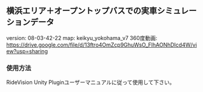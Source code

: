 ## 横浜エリア＋オープントップバスでの実車シミュレーションデータ
version: 08-03-42-22
map: keikyu_yokohama_v7
360度動画: https://drive.google.com/file/d/13ftro4OmZcp9GhuWsO_FlhAONhDIcd4W/view?usp=sharing

### 使用方法
RideVision Unity Pluginユーザーマニュアルに従って使用して下さい。